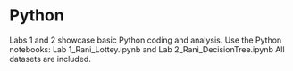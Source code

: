 # Python
Labs 1 and 2 showcase basic Python coding and analysis.
Use the Python notebooks: 
Lab 1_Rani_Lottey.ipynb and 
Lab 2_Rani_DecisionTree.ipynb
All datasets are included.

